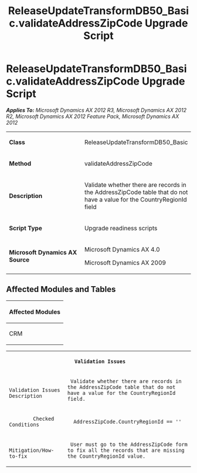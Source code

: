 ﻿---
title: ReleaseUpdateTransformDB50_Basic.validateAddressZipCode Upgrade Script
TOCTitle: ReleaseUpdateTransformDB50_Basic.validateAddressZipCode Upgrade Script
ms:assetid: e64e59e0-5272-c1ad-32a7-748e83b54bbc
ms:mtpsurl: https://msdn.microsoft.com/en-us/library/JJ719774(v=AX.60)
ms:contentKeyID: 49711848
ms.date: 05/18/2015
mtps_version: v=AX.60
---

# ReleaseUpdateTransformDB50\_Basic.validateAddressZipCode Upgrade Script 


_**Applies To:** Microsoft Dynamics AX 2012 R3, Microsoft Dynamics AX 2012 R2, Microsoft Dynamics AX 2012 Feature Pack, Microsoft Dynamics AX 2012_

<table>
<colgroup>
<col style="width: 50%" />
<col style="width: 50%" />
</colgroup>
<tbody>
<tr class="odd">
<td><p><strong>Class</strong></p></td>
<td><p>ReleaseUpdateTransformDB50_Basic</p></td>
</tr>
<tr class="even">
<td><p><strong>Method</strong></p></td>
<td><p>validateAddressZipCode</p></td>
</tr>
<tr class="odd">
<td><p><strong>Description</strong></p></td>
<td><p>Validate whether there are records in the AddressZipCode table that do not have a value for the CountryRegionId field</p></td>
</tr>
<tr class="even">
<td><p><strong>Script Type</strong></p></td>
<td><p>Upgrade readiness scripts</p></td>
</tr>
<tr class="odd">
<td><p><strong>Microsoft Dynamics AX Source</strong></p></td>
<td><p>Microsoft Dynamics AX 4.0</p>
<p>Microsoft Dynamics AX 2009</p></td>
</tr>
</tbody>
</table>


## Affected Modules and Tables

<table>
<colgroup>
<col style="width: 100%" />
</colgroup>
<thead>
<tr class="header">
<th><p>Affected Modules</p></th>
</tr>
</thead>
<tbody>
<tr class="odd">
<td><p>CRM</p></td>
</tr>
</tbody>
</table>


<table xmlns="http://www.w3.org/1999/xhtml">
              <tr><th colspan="2">
		
   <p>
   
	 Validation Issues
  </p>
  </th></tr>
              <tr><td>
		
   <p>
   
	 
            Validation Issues Description
          
  </p>
  </td><td>
		
   <p>
   
	 Validate whether there are records in the AddressZipCode table that do not have a value for the CountryRegionId field.
  </p>
  </td></tr>
              <tr><td>
		
   <p>
   
	 
            Checked Conditions
          
  </p>
  </td><td>
		
			 
		
   <p>
   
	  AddressZipCode.CountryRegionId == ''
  </p>
  </td></tr>
              <tr><td>
		
   <p>
   
	 
            Mitigation/How-to-fix
          
  </p>
  </td><td>
		
   <p>
   
	 User must go to the AddressZipCode form to fix all the records that are missing the CountryRegionId value.
  </p>
  </td></tr>
            </table>

  


